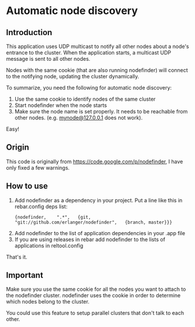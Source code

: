 # Automatic node discovery #

## Introduction ##
   This application uses UDP multicast to notify all other nodes about a node's entrance to the
   cluster.  When the application starts, a multicast UDP message is sent to all other nodes.

   Nodes with the same cookie (that are also running nodefinder) will connect to the notifying node,
   updating the cluster dynamically.

   To summarize, you need the following for automatic node discovery:

   1. Use the same cookie to identify nodes of the same cluster
   2. Start nodefinder when the node starts
   3. Make sure the node name is set properly. It needs to be reachable
      from other nodes. (e.g. mynode@127.0.0.1 does not work).

Easy!

## Origin ##
This code is originally from  https://code.google.com/p/nodefinder, I have only fixed
a few warnings.

## How to use ##

1. Add nodefinder as a dependency in your project. Put a line like this in rebar.config deps list:
   ```
   {nodefinder,    ".*",   {git, "git://github.com/erlanger/nodefinder",   {branch, master}}}
   ```
2. Add nodefinder to the list of application dependencies in your .app file
3. If you are using releases in rebar add nodefinder to the lists of applications in reltool.config

That's it.

## Important ##
Make sure you use the same cookie for all the nodes you want to attach to the nodefinder cluster.
nodefinder uses the cookie in order to determine which nodes belong to the cluster.

You could use this feature to setup parallel clusters that don't talk to each other.


